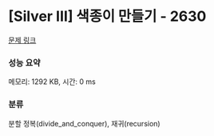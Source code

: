 # [Silver III] 색종이 만들기 - 2630 

[문제 링크](https://www.acmicpc.net/problem/2630) 

### 성능 요약

메모리: 1292 KB, 시간: 0 ms

### 분류

분할 정복(divide_and_conquer), 재귀(recursion)

